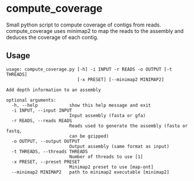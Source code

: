# compute_coverage
Small python script to compute coverage of contigs from reads. compute_coverage uses minimap2 to map the reads to the assembly and deduces the coverage of each contig.

## Usage

```
usage: compute_coverage.py [-h] -i INPUT -r READS -o OUTPUT [-t THREADS]
                           [-x PRESET] [--minimap2 MINIMAP2]

Add depth information to an assembly

optional arguments:
  -h, --help            show this help message and exit
  -i INPUT, --input INPUT
                        Input assembly (fasta or gfa)
  -r READS, --reads READS
                        Reads used to generate the assembly (fasta or fastq,
                        can be gzipped)
  -o OUTPUT, --output OUTPUT
                        Output assembly (same format as input)
  -t THREADS, --threads THREADS
                        Number of threads to use [1]
  -x PRESET, --preset PRESET
                        Minimap2 preset to use [map-ont]
  --minimap2 MINIMAP2   path to minimap2 executable [minimap2]

```
